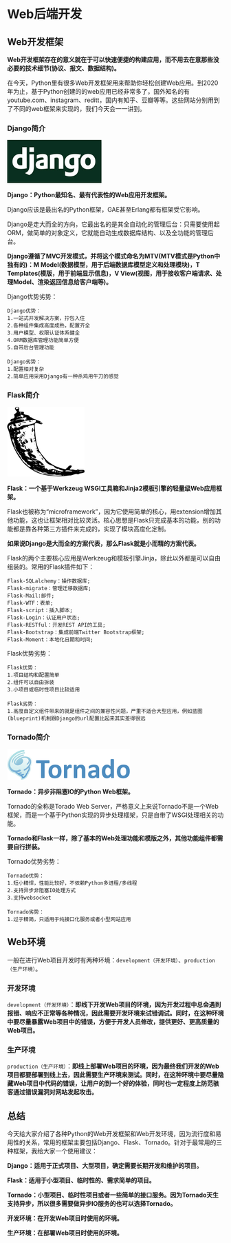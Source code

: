 # Web后端开发

## Web开发框架

**Web开发框架存在的意义就在于可以快速便捷的构建应用，而不用去在意那些没必要的技术细节(协议、报文、数据结构)。**

在今天，Python里有很多Web开发框架用来帮助你轻松创建Web应用。到2020年为止，基于Python创建的的web应用已经非常多了，国外知名的有youtube.com、instagram、reditt，国内有知乎、豆瓣等等。这些网站分别用到了不同的web框架来实现的，我们今天会一一讲到。

### Django简介

![django](image/django.jpg)

**Django：Python最知名、最有代表性的Web应用开发框架。**

Django应该是最出名的Python框架，GAE甚至Erlang都有框架受它影响。

Django是走大而全的方向，它最出名的是其全自动化的管理后台：只需要使用起ORM，做简单的对象定义，它就能自动生成数据库结构、以及全功能的管理后台。

**Django遵循了MVC开发模式，并将这个模式命名为MTV(MTV模式是Python中独有的)：M Model(数据模型，用于后端数据库模型定义和处理模块)，T Templates(模版，用于前端显示信息)，V View(视图，用于接收客户端请求、处理Model、渲染返回信息给客户端等)。**

Django优势劣势：

```
Django优势：
1.一站式开发解决方案，拧包入住
2.各种组件集成高度成熟，配置齐全
3.用户模型、权限认证体系健全
4.ORM数据库管理功能简单方便
5.自带后台管理功能

Django劣势：
1.配置相对复杂
2.简单应用采用Django有一种杀鸡用牛刀的感觉
```
### Flask简介

![flask](image/flask.png)

**Flask：一个基于Werkzeug WSGI工具箱和Jinja2模板引擎的轻量级Web应用框架。**

Flask也被称为“microframework”，因为它使用简单的核心，用extension增加其他功能，这也让框架相对比较灵活。核心思想是Flask只完成基本的功能，别的功能都是靠各种第三方插件来完成的，实现了模块高度化定制。

**如果说Django是大而全的方案代表，那么Flask就是小而精的方案代表。**

Flask的两个主要核心应用是Werkzeug和模板引擎Jinja，除此以外都是可以自由组装的。常用的Flask插件如下：

```
Flask-SQLalchemy：操作数据库;
Flask-migrate：管理迁移数据库;
Flask-Mail:邮件;
Flask-WTF：表单;
Flask-script：插入脚本;
Flask-Login：认证用户状态;
Flask-RESTful：开发REST API的工具;
Flask-Bootstrap：集成前端Twitter Bootstrap框架;
Flask-Moment：本地化日期和时间;
```
Flask优势劣势：

```
Flask优势：
1.项目结构和配置简单
2.组件可以自由拆装
3.小项目或临时性项目比较适用

Flask劣势：
1.高度自定义组件带来的就是组件之间的兼容性问题，严重不适合大型应用，例如蓝图(blueprint)机制跟Django的url配置比起来其实差得很远
```

### Tornado简介

![tornado](image/tornado.png)

**Tornado：异步非阻塞IO的Python Web框架。**

Tornado的全称是Torado Web Server，严格意义上来说Tornado不是一个Web框架，而是一个基于Python实现的异步处理框架，只是自带了WSGI处理相关的功能。

**Tornado和Flask一样，除了基本的Web处理功能和模版之外，其他功能组件都需要自行拼装。**

Tornado优势劣势：

```
Tornado优势：
1.短小精悍，性能比较好，不依赖Python多进程/多线程
2.支持异步非阻塞IO处理方式
3.支持websocket

Tornado劣势：
1.过于精简，只适用于纯接口化服务或者小型网站应用
```
## Web环境

一般在进行Web项目开发时有两种环境：`development（开发环境）`、`production（生产环境）`。

### 开发环境

`development（开发环境）`：**即线下开发Web项目的环境，因为开发过程中总会遇到报错、响应不正常等各种情况，因此需要开发环境来试错调试。同时，在这种环境中要尽量暴露Web项目中的错误，方便于开发人员修改，提供更好、更高质量的Web项目。**

### 生产环境

`production（生产环境）`：**即线上部署Web项目的环境，因为最终我们开发的Web项目都要部署到线上去，因此需要生产环境来测试。同时，在这种环境中要尽量隐藏Web项目中代码的错误，让用户的到一个好的体验，同时也一定程度上防范骇客通过错误漏洞对网站发起攻击。**

## 总结

今天给大家介绍了各种Python的Web开发框架和Web开发环境，因为流行度和易用性的关系，常用的框架主要包括Django、Flask、Tornado。针对于最常用的三种框架，我给大家一个使用建议：

**Django：适用于正式项目、大型项目，确定需要长期开发和维护的项目。**

**Flask：适用于小型项目、临时性的、需求简单的项目。**

**Tornado：小型项目、临时性项目或者一些简单的接口服务。因为Tornado天生支持异步，所以很多需要做异步IO服务的也可以选择Tornado。**

**开发环境：在开发Web项目时使用的环境。**

**生产环境：在部署Web项目时使用的环境。**

